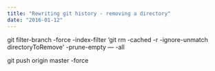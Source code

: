 ```yaml
---
title: "Rewriting git history - removing a directory"
date: "2016-01-12"
---
```


git filter-branch -force -index-filter &#8216;git rm -cached -r -ignore-unmatch directoryToRemove' -prune-empty &#8212; -all

git push origin master -force
